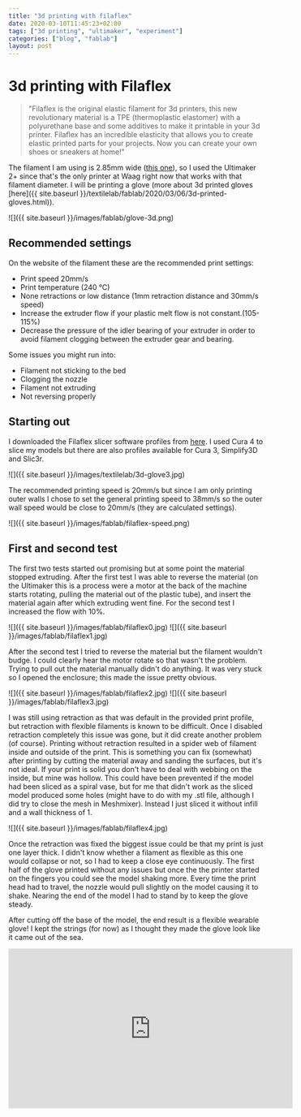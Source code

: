 ```yaml
---
title: "3d printing with filaflex"
date: 2020-03-10T11:45:23+02:00
tags: ["3d printing", "ultimaker", "experiment"]
categories: ["blog", "fablab"]
layout: post
---
```


# 3d printing with Filaflex
> "Filaflex is the original elastic filament for 3d printers, this new revolutionary material is a TPE (thermoplastic elastomer) with a polyurethane base and some additives to make it printable in your 3d printer. Filaflex has an incredible elasticity that allows you to create elastic printed parts for your projects. Now you can create your own shoes or sneakers at home!"

The filament I am using is 2.85mm wide ([this one](https://recreus.com/en/diameter-285/24-16-filaflexnegro285mm11lb-500gr-8435424800165.html#/4-net_weight-500gr/5-diameter-285mm/8-color-black_p_419c)), so I used the Ultimaker 2+ since that's the only printer at Waag right now that works with that filament diameter. I will be printing a glove (more about 3d printed gloves [here]({{ site.baseurl }}/textilelab/fablab/2020/03/06/3d-printed-gloves.html)).

![]({{ site.baseurl }}/images/fablab/glove-3d.png)

## Recommended settings
On the website of the filament these are the recommended print settings:
- Print speed 20mm/s
- Print temperature (240 °C)
- None retractions or low distance (1mm retraction distance and 30mm/s speed)
- Increase the extruder flow if your plastic melt flow is not constant.(105-115%)
- Decrease the pressure of the idler bearing of your extruder in order to avoid filament clogging between the extruder gear and bearing.

Some issues you might run into:
- Filament not sticking to the bed
- Clogging the nozzle
- Filament not extruding
- Not reversing properly

## Starting out
I downloaded the Filaflex slicer software profiles from [here](https://drive.google.com/file/d/1YQOnERsiIFergP-Ei9wYe5UeGZmS30wh/view). I used Cura 4 to slice my models but there are also profiles available for Cura 3, Simplify3D and Slic3r.

![]({{ site.baseurl }}/images/textilelab/3d-glove3.jpg)

The recommended printing speed is 20mm/s but since I am only printing outer walls I chose to set the general printing speed to 38mm/s so the outer wall speed would be close to 20mm/s (they are calculated settings).

![]({{ site.baseurl }}/images/fablab/filaflex-speed.png)


## First and second test
The first two tests started out promising but at some point the material stopped extruding. After the first test I was able to reverse the material (on the Ultimaker this is a process were a motor at the back of the machine starts rotating, pulling the material out of the plastic tube), and insert the material again after which extruding went fine. For the second test I increased the flow with 10%.

<div markdown="1" class="row-2">
![]({{ site.baseurl }}/images/fablab/filaflex0.jpg)
![]({{ site.baseurl }}/images/fablab/filaflex1.jpg)
</div>

After the second test I tried to reverse the material but the filament wouldn't budge. I could clearly hear the motor rotate so that wasn't the problem. Trying to pull out the material manually didn't do anything. It was very stuck so I opened the enclosure; this made the issue pretty obvious.

<div markdown="1" class="row-2">
![]({{ site.baseurl }}/images/fablab/filaflex2.jpg)
![]({{ site.baseurl }}/images/fablab/filaflex3.jpg)
</div>

I was still using retraction as that was default in the provided print profile, but retraction with flexible filaments is known to be difficult. Once I disabled retraction completely this issue was gone, but it did create another problem (of course). Printing without retraction resulted in a spider web of filament inside and outside of the print. This is something you can fix (somewhat) after printing by cutting the material away and sanding the surfaces, but it's not ideal. If your print is solid you don't have to deal with webbing on the inside, but mine was hollow. This could have been prevented if the model had been sliced as a spiral vase, but for me that didn't work as the sliced model produced some holes (might have to do with my .stl file, although I did try to close the mesh in Meshmixer). Instead I just sliced it without infill and a wall thickness of 1.

![]({{ site.baseurl }}/images/fablab/filaflex4.jpg)

Once the retraction was fixed the biggest issue could be that my print is just one layer thick. I didn't know whether a filament as flexible as this one would collapse or not, so I had to keep a close eye continuously. The first half of the glove printed without any issues but once the the printer started on the fingers you could see the model shaking more. Every time the print head had to travel, the nozzle would pull slightly on the model causing it to shake. Nearing the end of the model I had to stand by to keep the glove steady.

After cutting off the base of the model, the end result is a flexible wearable glove! I kept the strings (for now) as I thought they made the glove look like it came out of the sea.

<iframe width="560" height="315" src="https://www.youtube.com/embed/bIFBjH7_Uq0" frameborder="0" allow="accelerometer; autoplay; encrypted-media; gyroscope; picture-in-picture" allowfullscreen></iframe>




